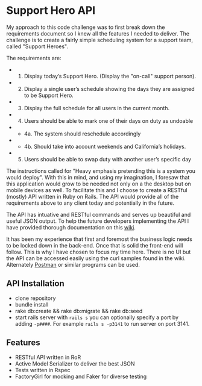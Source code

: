 # Support Hero API

My approach to this code challenge was to first break down the requirements document so I knew all the features I needed to deliver. The challenge is to create a fairly simple scheduling system for a support team, called "Support Heroes".  

The requirements are:

* 1. Display today’s Support Hero. (Display the "on-call" support person).
* 2. Display a single user’s schedule showing the days they are assigned to be Support Hero.
* 3. Display the full schedule for all users in the current month.
* 4. Users should be able to mark one of their days on duty as undoable
* - 4a. The system should reschedule accordingly
* - 4b. Should take into account weekends and California’s holidays.
* 5. Users should be able to swap duty with another user’s specific day

The instructions called for "Heavy emphasis pretending this is a system you would deploy". With this in mind, and using my imagination, I foresaw that this application would grow to be needed not only on a the desktop but on mobile devices as well. To facilitate this and I choose to create a RESTful (mostly) API written in Ruby on Rails. The API would provide all of the requirements above to any client today and potentially in the future.

The API has intuative and RESTful commands and serves up beautiful and useful JSON output. To help the future developers implementing the API I have provided thorough documentation on this <a href="https://github.com/danjohnson3141/support_hero/wiki">wiki</a>.

It has been my experience that first and foremost the business logic needs to be locked down in the back-end. Once that is solid the front-end will follow. This is why I have chosen to focus my time here. There is no UI but the API can be accessed easily using the curl samples found in the wiki. Alternately <a href="https://www.getpostman.com/">Postman</a> or similar programs can be used.



## API Installation
* clone repository
* bundle install
* rake db:create && rake db:migrate && rake db:seed
* start rails server with `rails s` you can optionally specify a port by adding `-p####`. For example `rails s -p3141` to run server on port 3141.

## Features
* RESTful API written in RoR
* Active Model Serializer to deliver the best JSON
* Tests written in Rspec
* FactoryGirl for mocking and Faker for diverse testing
